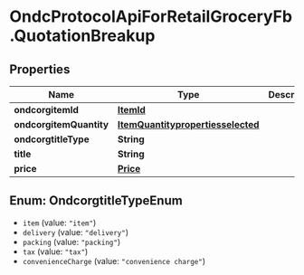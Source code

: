 # OndcProtocolApiForRetailGroceryFb.QuotationBreakup

## Properties
Name | Type | Description | Notes
------------ | ------------- | ------------- | -------------
**ondcorgitemId** | [**ItemId**](ItemId.md) |  | [optional] 
**ondcorgitemQuantity** | [**ItemQuantitypropertiesselected**](ItemQuantitypropertiesselected.md) |  | [optional] 
**ondcorgtitleType** | **String** |  | [optional] 
**title** | **String** |  | [optional] 
**price** | [**Price**](Price.md) |  | [optional] 

<a name="OndcorgtitleTypeEnum"></a>
## Enum: OndcorgtitleTypeEnum

* `item` (value: `"item"`)
* `delivery` (value: `"delivery"`)
* `packing` (value: `"packing"`)
* `tax` (value: `"tax"`)
* `convenienceCharge` (value: `"convenience charge"`)

